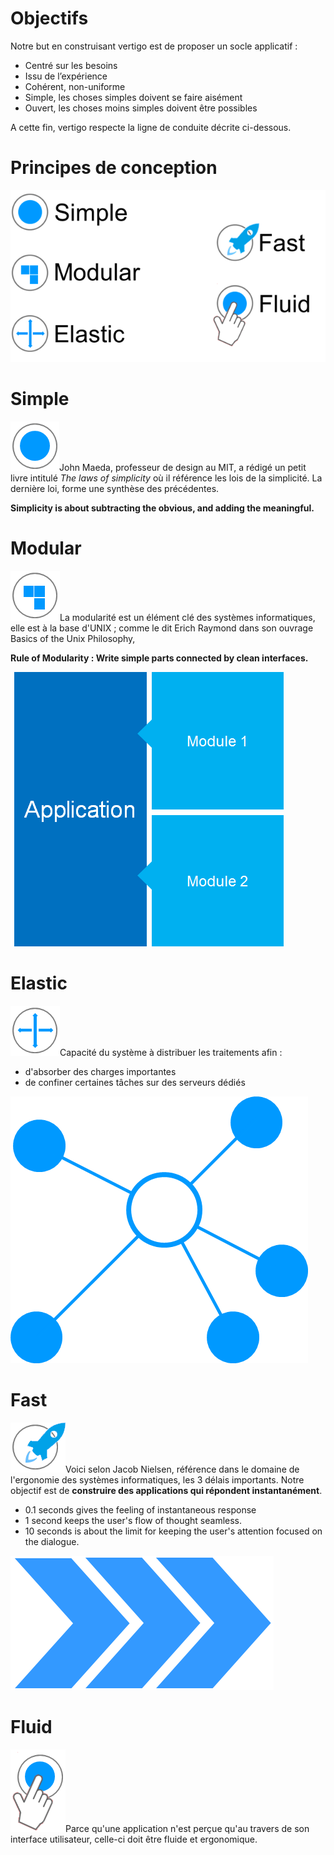 # Objectifs
Notre but en construisant vertigo est de proposer un socle applicatif :

* Centré sur les besoins
* Issu de l’expérience
* Cohérent, non-uniforme
* Simple, les choses simples doivent se faire aisément
* Ouvert, les choses moins simples doivent être possibles

A cette fin, vertigo respecte la ligne de conduite décrite ci-dessous.

# Principes de conception

![](./images/designPrinciples.png)

# Simple
![](./images/simple-icon.png)John Maeda, professeur de design au MIT, a rédigé un petit livre intitulé *The laws of simplicity* où il référence les lois de la simplicité. La dernière loi, forme une synthèse des précédentes.

**Simplicity is about subtracting the obvious, and adding the meaningful.**

# Modular
![](./images/modular-icon.png)La modularité est un élément clé des systèmes informatiques, elle est à la base d'UNIX ; comme le dit Erich Raymond dans son ouvrage Basics of the Unix Philosophy,

**Rule of Modularity : Write simple parts connected by clean interfaces.** 

![](./images/modularity.png)

# Elastic
![](./images/elastic-icon.png)Capacité du système à distribuer les traitements afin :

* d'absorber des charges importantes
* de confiner certaines tâches sur des serveurs dédiés

![](./images/elastic.png)

# Fast
![](./images/fast-icon.png)Voici selon Jacob Nielsen, référence dans le domaine de l'ergonomie des systèmes informatiques, les 3 délais importants. Notre objectif est de **construire des applications qui répondent instantanément**.

* 0.1 seconds gives the feeling of instantaneous response
* 1 second keeps the user's flow of thought seamless.
* 10 seconds is about the limit for keeping the user's attention focused on the dialogue.

![](./images/fast.png)

# Fluid
![](./images/fluid-icon.png)Parce qu'une application n'est perçue qu'au travers de son interface utilisateur, celle-ci doit être fluide et ergonomique.
